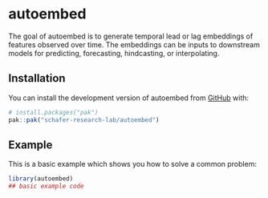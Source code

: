 
# autoembed

<!-- badges: start -->
<!-- badges: end -->

The goal of autoembed is to generate temporal lead or lag embeddings of features 
observed over time. The embeddings can be inputs to downstream models for 
predicting, forecasting, hindcasting, or interpolating.

## Installation

You can install the development version of autoembed from [GitHub](https://github.com/) with:

``` r
# install.packages("pak")
pak::pak("schafer-research-lab/autoembed")
```

## Example

This is a basic example which shows you how to solve a common problem:

``` r
library(autoembed)
## basic example code
```

